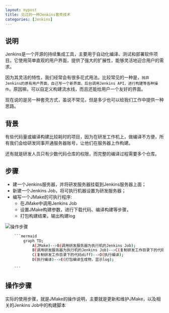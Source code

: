 ```yaml
---
layout: mypost
title: 见过的一种Jenkins套壳技术
categories: [Jenkins]
---
```


## 说明

Jenkins是一个开源的持续集成工具，主要用于自动化编译、测试和部署软件项目。它使用简单直观的用户界面，提供了强大的扩展性，能够灵活地迎合用户的需求。

因为其灵活的特性，我们经常会有很多花式用法。比较常见的一种是，`抛弃Jenkins的原有用户界面，自己写一个新界面，后台调用Jenkins API，进行构建等各种操作`。原因嘛，可以自定义构建流水线，而且还能给用户一个友好的界面。

现在说的是另一种套壳方式，虽说不常见，但是多少也可以给我们工作中提供一种思路。

## 背景

有些代码量或编译构建比较耗时的项目，因为在研发工作机上，做编译不方便，所有我们会给研发同事开通服务器账号，让他们在服务器上作构建。

还有就是研发人员只有少数代码仓库的权限，而完整的编译过程需要多个仓库。

## 步骤

+ 建一个Jenkins服务器，并将研发服务器挂载到Jenkins服务器上面；
+ 新建一个Jenkins Job，将可执行机器设置为研发服务器；
+ 编写一个JMake的可执行程序:
    + 在JMake中调用Jenkins Job
    + 设置JMake构建参数，进行下载代码、编译构建等步骤，
    + 打包构建结果，输出构建log

![操作步骤](2023-10-24_15-16.png)

```bash
    ```mermaid
        graph TD;
            A(JMake)-->B(调用研发服务器为执行机的Jenkins Job);
            B(调用研发服务器为执行机的Jenkins Job)-->C(复制研发工作目录下的代码diff);
            C(复制研发工作目录下的代码diff)-->D(执行编译);
            D(执行编译)-->E(打包编译生成物，显示log);

    ```
```

## 操作步骤

实际的使用步骤，就是JMake的操作说明，主要就是更新和维护JMake，以及相关的Jenkins Job中的构建脚本
